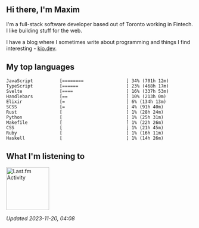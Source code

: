 <!-- deno-fmt-ignore-file -->
## Hi there, I'm Maxim

I'm a full-stack software developer based out of Toronto working in Fintech. I like building stuff for the web.

I have a blog where I sometimes write about programming and things I find interesting - [kio.dev](https://kio.dev).



## My top languages

```
JavaScript          [========                ] 34% (701h 12m)
TypeScript          [======                  ] 23% (468h 17m)
Svelte              [====                    ] 16% (337h 53m)
Handlebars          [==                      ] 10% (213h 0m)
Elixir              [=                       ] 6% (134h 13m)
SCSS                [=                       ] 4% (91h 40m)
Rust                [                        ] 1% (28h 24m)
Python              [                        ] 1% (25h 31m)
Makefile            [                        ] 1% (22h 26m)
CSS                 [                        ] 1% (21h 45m)
Ruby                [                        ] 1% (16h 11m)
Haskell             [                        ] 1% (14h 26m)
```


## What I'm listening to


<a href="https://github.com/kiosion/toru">
  <picture>
    <source media="(prefers-color-scheme: dark)" srcset="https://toru.kio.dev/api/v1/kiosion?blur&border_width=0&border_radius=26&theme=nord">
    <source media="(prefers-color-scheme: light)" srcset="https://toru.kio.dev/api/v1/kiosion?blur&border_width=0&border_radius=26&theme=light">
    <img alt="Last.fm Activity" src="https://toru.kio.dev/api/v1/kiosion?blur&border_width=0&border_radius=26" height="115" />
  </picture>
</a>

<br />

_Updated 2023-11-20, 04:08_

